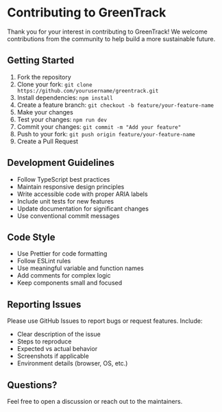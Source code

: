 # Contributing to GreenTrack

Thank you for your interest in contributing to GreenTrack! We welcome contributions from the community to help build a more sustainable future.

## Getting Started

1. Fork the repository
2. Clone your fork: `git clone https://github.com/yourusername/greentrack.git`
3. Install dependencies: `npm install`
4. Create a feature branch: `git checkout -b feature/your-feature-name`
5. Make your changes
6. Test your changes: `npm run dev`
7. Commit your changes: `git commit -m "Add your feature"`
8. Push to your fork: `git push origin feature/your-feature-name`
9. Create a Pull Request

## Development Guidelines

- Follow TypeScript best practices
- Maintain responsive design principles
- Write accessible code with proper ARIA labels
- Include unit tests for new features
- Update documentation for significant changes
- Use conventional commit messages

## Code Style

- Use Prettier for code formatting
- Follow ESLint rules
- Use meaningful variable and function names
- Add comments for complex logic
- Keep components small and focused

## Reporting Issues

Please use GitHub Issues to report bugs or request features. Include:
- Clear description of the issue
- Steps to reproduce
- Expected vs actual behavior
- Screenshots if applicable
- Environment details (browser, OS, etc.)

## Questions?

Feel free to open a discussion or reach out to the maintainers.
